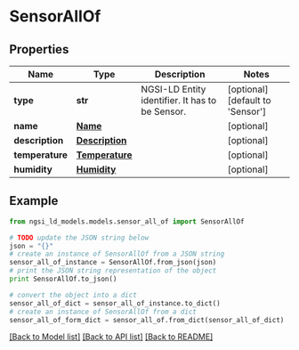 # SensorAllOf


## Properties
Name | Type | Description | Notes
------------ | ------------- | ------------- | -------------
**type** | **str** | NGSI-LD Entity identifier. It has to be Sensor. | [optional] [default to 'Sensor']
**name** | [**Name**](Name.md) |  | [optional] 
**description** | [**Description**](Description.md) |  | [optional] 
**temperature** | [**Temperature**](Temperature.md) |  | [optional] 
**humidity** | [**Humidity**](Humidity.md) |  | [optional] 

## Example

```python
from ngsi_ld_models.models.sensor_all_of import SensorAllOf

# TODO update the JSON string below
json = "{}"
# create an instance of SensorAllOf from a JSON string
sensor_all_of_instance = SensorAllOf.from_json(json)
# print the JSON string representation of the object
print SensorAllOf.to_json()

# convert the object into a dict
sensor_all_of_dict = sensor_all_of_instance.to_dict()
# create an instance of SensorAllOf from a dict
sensor_all_of_form_dict = sensor_all_of.from_dict(sensor_all_of_dict)
```
[[Back to Model list]](../README.md#documentation-for-models) [[Back to API list]](../README.md#documentation-for-api-endpoints) [[Back to README]](../README.md)


